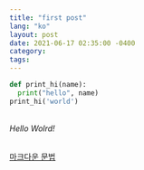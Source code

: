 ```yaml
---
title: "first post"
lang: "ko"
layout: post
date: 2021-06-17 02:35:00 -0400
category:
tags:
---
```


```python
def print_hi(name):
  print("hello", name)
print_hi('world')
```

<br />_Hello Wolrd!_

<br />[마크다운 문법](<http://gjchoi.github.io/env/Kramdown(%EB%A7%88%ED%81%AC%EB%8B%A4%EC%9A%B4)-%EC%82%AC%EC%9A%A9%EB%B2%95/>)
